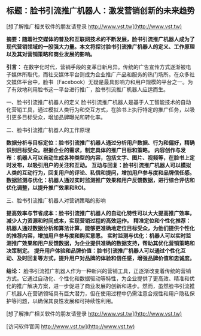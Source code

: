 ## **标题：脸书引流推广机器人：激发营销创新的未来趋势**

[想了解推广相关软件的朋友请登录 http://www.vst.tw](http://www.vst.tw)

**摘要：随着社交媒体的普及和互联网技术的不断发展，脸书引流推广机器人成为了现代营销领域的一股强大力量。本文将探讨脸书引流推广机器人的定义、工作原理以及其对营销策略和商业发展的影响。**

**引言：**
在数字化时代，营销手段的变革日新月异。传统的广告宣传方式逐渐被电子媒体所取代，而社交媒体平台则成为企业推广产品和服务的热门场所。在众多社交媒体平台中，脸书（Facebook）无疑是最具影响力和用户规模的平台之一。为了有效地利用脸书这一平台进行推广，脸书引流推广机器人应运而生。

一、脸书引流推广机器人的定义
脸书引流推广机器人是基于人工智能技术的自动化营销工具，通过模拟人类行为和交互方式，在脸书上执行特定的推广任务，以吸引更多目标受众，增加品牌曝光和转化率。

二、脸书引流推广机器人的工作原理

**数据分析与目标定位：脸书引流推广机器人通过分析用户数据、行为和偏好，精确识别目标受众。根据企业的需求，制定具体的推广目标和策略。**
**内容创作与发布：机器人可以自动生成各种类型的内容，包括文字、图片、视频等，在脸书上定时发布，以吸引用户的关注和互动。**
**互动与回复：脸书引流推广机器人可以模拟人类的互动行为，回复用户的评论、私信和提问，增加用户参与度和品牌信任感。**
**数据监测与优化：机器人通过实时监测推广效果和用户反馈数据，进行综合评估和优化调整，以提升推广效果和ROI。**

三、脸书引流推广机器人对营销策略的影响

**提高效率与节省成本：脸书引流推广机器人的自动化特性可以大大提高推广效率，减少人力资源和时间成本，实现营销过程的高效运作。**
**精准定位和个性化推荐：机器人通过数据分析和算法计算，能够更准确地定位目标受众，为他们提供个性化的推荐内容，增加用户参与度和购买意愿。**
**实时监测与优化：机器人可以实时监测推广效果和用户反馈数据，为企业提供准确的数据支持，帮助其优化营销策略和决策制定。**
**提升用户体验和品牌价值：脸书引流推广机器人可以通过个性化互动、及时回复等方式，提升用户对品牌的体验和信任感，增强品牌价值和忠诚度。**

**结论：**
脸书引流推广机器人作为一种新兴的营销工具，正逐渐改变着传统的营销方式。它通过自动化、个性化和数据驱动等特性，为企业提供了更高效、精准和优化的推广解决方案，进一步促进了商业发展的创新和进步。然而，虽然脸书引流推广机器人在营销领域具有巨大潜力，但在使用过程中仍需注意合规性和用户隐私保护等问题，以确保其良性发展和可持续性利用。

[想了解推广相关软件的朋友请登录 http://www.vst.tw](http://www.vst.tw)


[访问软件官网 http://www.vst.tw](http://www.vst.tw)

